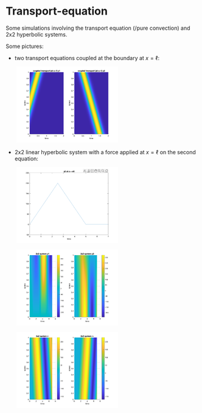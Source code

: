 # Transport-equation
Some simulations involving the transport equation (/pure convection) and 2x2 hyperbolic systems.


Some pictures:

* two transport equations coupled at the boundary at $x=\ell$:

&nbsp;&nbsp;&nbsp;&nbsp;&nbsp;&nbsp; <img src="tr-diag-wf1.png" alt="tr-diag-wf1" height="200"/>

* 2x2 linear hyperbolic system with a force applied at $x=\ell$ on the second equation:

&nbsp;&nbsp;&nbsp;&nbsp;&nbsp;&nbsp; <img src="tr-nodiag-wf2-BC.png" alt="tr-nodiag-wf2-BC" height="200"/> 

&nbsp;&nbsp;&nbsp;&nbsp;&nbsp;&nbsp; <img src="tr-nodiag-wf2-y.png" alt="tr-nodiag-wf2-y" height="200"/>

&nbsp;&nbsp;&nbsp;&nbsp;&nbsp;&nbsp; <img src="tr-nodiag-wf2-r.png" alt="tr-nodiag-wf2-r" height="200"/>
